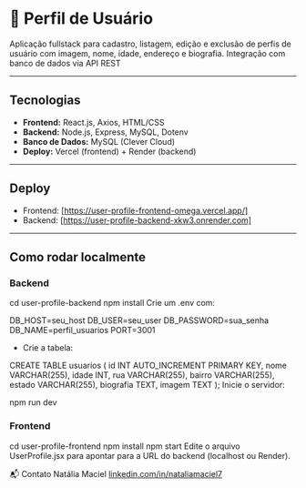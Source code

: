 # 🧾 Perfil de Usuário

Aplicação fullstack para cadastro, listagem, edição e exclusão de perfis de usuário com imagem, nome, idade, endereço e biografia. Integração com banco de dados via API REST

---

## Tecnologias

- **Frontend:** React.js, Axios, HTML/CSS
- **Backend:** Node.js, Express, MySQL, Dotenv
- **Banco de Dados:** MySQL (Clever Cloud)
- **Deploy:** Vercel (frontend) + Render (backend)

---

## Deploy

- Frontend: [https://user-profile-frontend-omega.vercel.app/]
- Backend: [https://user-profile-backend-xkw3.onrender.com]

---

## Como rodar localmente

### Backend

cd user-profile-backend
npm install
Crie um .env com:

DB_HOST=seu_host
DB_USER=seu_user
DB_PASSWORD=sua_senha
DB_NAME=perfil_usuarios
PORT=3001

- Crie a tabela:

CREATE TABLE usuarios (
id INT AUTO_INCREMENT PRIMARY KEY,
nome VARCHAR(255),
idade INT,
rua VARCHAR(255),
bairro VARCHAR(255),
estado VARCHAR(255),
biografia TEXT,
imagem TEXT
);
Inicie o servidor:

npm run dev

### Frontend

cd user-profile-frontend
npm install
npm start
Edite o arquivo UserProfile.jsx para apontar para a URL do backend (localhost ou Render).

📬 Contato
Natália Maciel
[linkedin.com/in/nataliamaciel7](https://www.linkedin.com/in/nataliamaciel7/)
